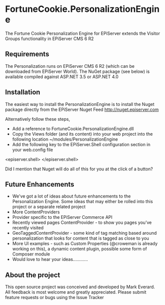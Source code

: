 # FortuneCookie.PersonalizationEngine

The Fortune Cookie Personalization Engine for EPiServer extends the Visitor Groups functionality in EPiServer CMS 6 R2

## Requirements
The Personalization runs on EPiServer CMS 6 R2 (which can be downloaded from EPiServer World). The NuGet package (see below) is available compiled against ASP.NET 3.5 or ASP.NET 4.0

## Installation
The easiest way to install the PersonalizationEngine is to install the Nuget package directly from the EPiServer Nuget Feed http://nuget.episerver.com

Alternatively follow these steps,
- Add a reference to FortuneCookie.PersonalizationEngine.dll
- Copy the Views folder (and its content) into your web project into the following location ~/modules/PersonalizationEngine
- Add the following key to the EPiServer.Shell configuration section in your web.config file

<episerver.shell>
    <publicModules rootPath="~/modules/" autoDiscovery="Minimal">
        <add name="PersonalizationEngine">
	    <assemblies>
	        <add assembly="FortuneCookie.PersonalizationEngine" />
            </assemblies>
	</add>
    </publicModules>
</episerver.shell>

Did I mention that Nuget will do all of this for you at the click of a button?

## Future Enhancements
- We've got a lot of ideas about future enhancements to the Personalization Engine. Some ideas that may either be rolled into this project or a separate related project
- More ContentProviders
- Provider specific to the EPiServer Commerce API
- Recently viewed pages ContentProvider - to show you pages you’ve recently visited
- GeoTaggedContentProvider - some kind of tag matching based around personalization that looks for content that is tagged as close to you
- More UI examples - such as Custom Properties (@croweman is already working on this), a dynamic content plugin, possible some form of Composer module
- Would love to hear your ideas............

## About the project
This open source project was conceived and developed by Mark Everard. All feedback is most welcome and greatly appreciated. Please submit feature requests or bugs using the Issue Tracker